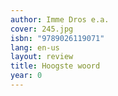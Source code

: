 ```yaml
---
author: Imme Dros e.a.
cover: 245.jpg
isbn: "9789026119071"
lang: en-us
layout: review
title: Hoogste woord
year: 0
---
```

